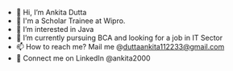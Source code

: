 - 👋 Hi, I’m Ankita Dutta
- 🏢 I'm a Scholar Trainee at Wipro. 
- 👀 I’m interested in Java
- 🌱 I’m currently pursuing BCA and looking for a job in IT Sector
- 📫 How to reach me? Mail me @duttaankita112233@gmail.com 
- 👥 Connect me on LinkedIn @ankita2000

<!---
ankitadutta2000/ankitadutta2000 is a ✨ special ✨ repository because its `README.md` (this file) appears on your GitHub profile.
You can click the Preview link to take a look at your changes.
--->
